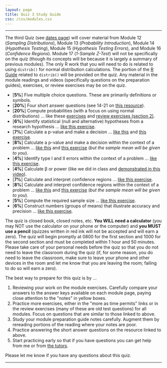 ```yaml
---
layout: page
title: Quiz 3 Study Guide
css: /css/modules.css
---
```


----

The third Quiz (see [dates page](../Dates-Current)) will cover material from Module 12 (*Sampling Distributions*), Module 13 (*Probability Introduction*), Module 14 (*Hypothesis Testing*), Module 15 (*Hypothesis Testing Errors*), and Module 16 (*Confidence Regions*). Module 17 (*1-Sample Z-Test*) will not be specifically on the quiz (though its concepts will be because it is largely a summary of previous modules). The only R  work that you will need to do is related to using `distrib()` for normal distribution calculations. The portion of the [R Guide](../MTH107-RGuide.pdf) related to `distrib()` will be provided on the quiz. Any material in the module readings and videos (specifically questions on the preparation guides), exercises, or review exercises may be on the quiz.

* [**5%**] Five multiple choice questions. These are primarily definitions or symbols.
* [**20%**] Four short answer questions (see 14-21 on [this resource](../ShortAnswerQuestions)).
* [**20%**] Compute probabilities (with a focus on using normal distributions) ... like these [exercises](../../modules/CE/Probability_CE1.html#pollutants-in-auto-exhaust) and [review exercises (section 2)](../../modules/RE/Probability_RevEx.html).
* [**6%**] Identify statistical (null and alternative) hypotheses from a research hypothesis ... [like this exercise](../../modules/CE/HypTesting_CE1.html#identifying-hypotheses).
* [**7%**] Calculate a p-value and make a decision ... [like this](../../modules/CE/HypTesting_CE1.html#p-value-calculations-and-decisions-i) and [this exercise](../../modules/CE/HypTesting_CE2.html#p-value-calculations-and-decisions-ii).
* [**8%**] Calculate a p-value and make a decision within the context of a problem ... [like this](../../modules/CE/HypTesting_CE1.html#body-temperature) and [this exercise](../../modules/CE/HypTesting_CE1.html#beetle-size) (*but the sample mean will be given to you*).
* [**4%**] Identify type I and II errors within the context of a problem ... [like this exercise](../../modules/CE/HypTestingErrs_CE.html#identifying-type-i-and-ii-errors).
* [**4%**] Calculate &beta; or power (like we did in class and [demonstrated in this video](https://www.youtube.com/watch?v=BJZpx7Mdde4)).
* [**7%**] Calculate and interpret confidence regions ... [like this exercise](../../modules/CE/ConfRegions_CE2.html#confidence-region-calculations).
* [**8%**] Calculate and interpret confidence regions within the context of a problem ... [like this](../../modules/CE/ConfRegions_CE2.html#body-temperature) and [this exercise](../../modules/CE/ConfRegions_CE2.html#beetle-size) (*but the sample mean will be given to you*).
* [**5%**] Compute the required sample size ... [like this exercise](../../modules/CE/ConfRegions_CE2.html#internet-usage).
* [**6%**] Construct numbers (groups of means) that illustrate accuracy and precision ... [like this exercise](../../modules/CE/SamplingDist_CE3.html#accuracy-and-precision).

The quiz is closed book, closed notes, etc. **You WILL need a calculator** (you may NOT use the calculator on your phone or the computer) and **you MUST use a pencil** (quizzes written in red ink will not be accepted and will earn a zero). The quiz will begin promptly at 0800 for the first section and 1000 for the second section and must be completed within 1 hour and 50 minutes. Please take care of your personal needs before the quiz so that you do not need to leave the classroom during the quiz (if, for some reason, you do need to leave the classroom, make sure to leave your phone and other devices in the room and let me know that you are leaving the room; failing to do so will earn a zero).

The best way to prepare for this quiz is by ...

1. Reviewing your work on the module exercises. Carefully compare your answers to the answer keys available on each module page, paying close attention to the "notes" in yellow boxes.
1. Practice more exercises, either in the "more as time permits" links or in the review exercises (many of these are old test questions) for all modules. Focus on questions that are similar to those linked to above.
1. Study your module preparation guide notes carefully. Augment them by rereading portions of the reading where your notes are poor.
1. Practice answering the short answer questions on the resource linked to above.
1. Start practicing early so that if you have questions you can get help from me or from [the tutors](../Syllabus-Current.html#tutors).

Please let me know if you have any questions about this quiz.

----
